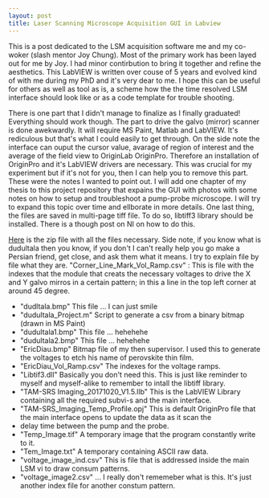 ```yaml
---
layout: post
title: Laser Scanning Microscope Acquisition GUI in Labview
---
```


This is a post dedicated to the LSM acquisition software me and my co-woker (slash mentor Joy Chung). Most of the primary work has 
been layed out for me by Joy. I had minor contirbution to bring it together and refine the aesthetics. This LabVIEW is written over 
couse of 5 years and evolved kind of with me during my PhD and it's very dear to me. I hope this can be useful for others as well as 
tool as is, a scheme how the the time resolved LSM interface should look like or as a code template for trouble shooting. 

There is one part that I didn't manage to finalize as I finally graduated! Everything should work though. The part to drive the galvo (mirror) 
scanner is done awekwardly. It will require MS Paint, Matlab and LabVIEW. It's rediculous but that's what I could easily to get through. On the side note 
the interface can ouput the cursor value, avarage of region of interest and the average of the field view to OriginLab OriginPro. Therefore an 
installation of OriginPro and it's LabVIEW drivers are necessary. This was crucial for my experiment but if it's not for you, then I can help you 
to remove this part. These were the notes I wanted to point out. I will add one chapter of my thesis to this 
project repository that expains the GUI with photos with some 
notes on how to setup and troubleshoot a pump-probe microscope. I will try to expand this topic over time and ellborate in more details. One 
last thing, the files are saved in multi-page tiff file. To do so, libtiff3 library should be installed. There is a though post on NI 
on how to do this. 

[Here](https://github.com/fathi0amir/P2LSM_GUI) is the zip file with all the files necessary. Side note, if you know what is 
dudultala then you know, if you don't I can't really help you go make a Persian friend, get close, and ask them what it means.
I try to explain file by file what they are. 
"Corner_Line_Mark_Vol_Ramp.csv" : This is file with the indexes that the module that creats the necessary voltages
to drive the X and Y galvo mirros in a certain pattern; in this a line in the top left corner at around 45 degree. 

- "dudltala.bmp" This file ... I can just smile
- "dudultala_Project.m" Script to generate a csv from a binary bitmap (drawn in MS Paint)
- "dudultala1.bmp" This file ... hehehehe
- "dudultala2.bmp" This file ... hehehehe
- "EricDiau.bmp" Bitmap file of my then supervisor. I used this to generate the voltages to etch his name of perovskite thin film. 
- "EricDiau_Vol_Ramp.csv" The indexes for the voltage ramps.
- "Libtif3.dll" Basically you don't need this. This is just like reminder to myself and myself-alike to remember to intall the libtiff library.
- "TAM-SRS Imaging_20171020_V1.5.llb" This is the LabVIEW Library containing all the required subvi-s and the main interface. 
- "TAM-SRS_Imaging_Temp_Profile.opj" This is default OriginPro file that the main interface opens to update the data as it scan the 
- delay time between the pump and the probe. 
- "Temp_Image.tif" A temporary image that the program constantly write to it. 
- "Tem_Image.txt" A temporary containing ASCII raw data. 
- "voltage_image_ind.csv" This is file that is addressed inside the main LSM vi to draw consum patterns. 
- "voltage_image2.csv" ... I really don't rememeber what is this. It's just another index file for another constum pattern. 








<!-- ({{ site.baseurl }}/images/config.png) -->

